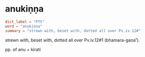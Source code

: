 # anukiṇṇa

``` toml
dict_label = "PTS"
word = "anukiṇṇa"
summary = "strewn with, beset with, dotted all over Pv.iv.12#"
```

strewn with, beset with, dotted all over Pv.iv.12#1 (bhamara\-gaṇa˚).

pp. of anu \+ kirati

